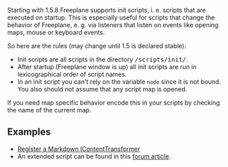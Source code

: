 Starting with 1.5.8 Freeplane supports init scripts, i. e. scripts that are executed on startup. This is especially useful for scripts that change the behavior of Freeplane, e. g. via listeners that listen on events like opening maps, mouse or keyboard events.

So here are the rules (may change until 1.5 is declared stable):

* Init scripts are all scripts in the directory <tt><freeplaneuserdir>/scripts/init/</tt>.
* After startup (Freeplane window is up) all init scripts are run in lexicographical order of script names.
* In an init script you can't rely on the variable <code>node</code> since it is not bound. You also should not assume that any script map is opened.

If you need map specific behavior encode this in your scripts by checking the name of the current map.

## Examples

* [Register a Markdown IContentTransformer](/docs/#/scripting/Scripts_collection  ':ignore')
* An extended script can be found in this [forum article](http://sourceforge.net/p/freeplane/discussion/758437/thread/748f90ad/?limit=25.md).

<!-- ({Category:Script}) -->

